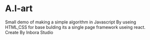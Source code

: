 # A.I-art

Small demo of making a simple algorithm  in Javascript By useing HTML,CSS for base bulding its a single page framework useing react.
Create By Inbora Studio
